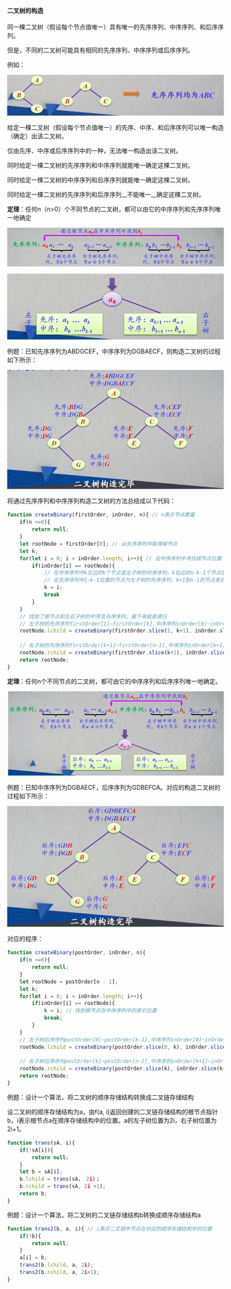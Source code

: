 #### 二叉树的构造

同一棵二叉树（假设每个节点值唯一）具有唯一的先序序列、中序序列、和后序序列。

但是，不同的二叉树可能具有相同的先序序列、中序序列或后序序列。

例如：

![](../img/201903061629.png)

给定一棵二叉树（假设每个节点值唯一）的先序、中序、和后序序列可以唯一构造（确定）出该二叉树。

仅由先序、中序或后序序列中的一种，无法唯一构造出该二叉树。

同时给定一棵二叉树的先序序列和中序序列就能唯一确定这棵二叉树。

同时给定一棵二叉树的中序序列和后序序列就能唯一确定这棵二叉树。

同时给定一棵二叉树的先序序列和后序序列__不能唯一__确定这棵二叉树。



__定理__：任何n（n>0）个不同节点的二叉树，都可以由它的中序序列和先序序列唯一地确定

![](../img/201903062047.png)

![](../img/201903062048.png)



例题：已知先序序列为ABDGCEF，中序序列为DGBAECF，则构造二叉树的过程如下所示：

![](../img/201903062051.png)



将通过先序序列和中序序列构造二叉树的方法总结成以下代码：

```javascript
function createBinary(firstOrder, inOrder, n){ // n表示节点数量
	if(n <=0){
        return null;
	}
	let rootNode = firstOrder[0]; // 从先序序列中取得根节点
	let k;
	for(let i = 0; i < inOrder.length; i++){ // 去中序序列中寻找根节点位置
        if(inOrder[i] == rootNode){
          	// 在中序序列中k左边的k个节点是左子树的中序序列，k右边的n-k-1个节点是右子树的中序序列
          	// 在先序序列中1~k-1位置的节点为左子树的先序序列，k+1到n-1的节点是右子树的先序序列
          	k = i;
            break
        }
	}
	// 找到了根节点和左右子树的中序及先序序列，接下来就是递归
	// 左子树的先序序列firstOrder[1]~firstOrder[k],中序序列inOrder[0]~inOrder[k-1]
	rootNode.lchild = createBinary(firstOrder.slice(1, k+1), inOrder.slice(0, k), k);
	
	// 右子树的先序序列firstOrder[k+1]~firstOrder[n-1],中序序列inOrder[k+1]~inOrder[n-1];
	rootNode.rchild = createBinary(firstOrder.slice(k+1), inOrder.slice(k+1), n-k-1);
	return rootNode;
}
```



__定理__：任何n个不同节点的二叉树，都可由它的中序序列和后序序列唯一地确定。

![](../img/201903062139.png)



例题：已知中序序列为DGBAECF，后序序列为GDBEFCA。对应的构造二叉树的过程如下所示：

![](../img/201903062141.png)

对应的程序：

```javascript
function createBinary(postOrder, inOrder, n){
    if(n <=0){
        return null;
    }
    let rootNode = postOrder[n - 1];
    let k;
    for(let i = 0; i < inOrder.length; i++){
        if(inOrder[i] == rootNode){
         	k = i; // 找到根节点在中序序列中的索引位置
            break;
        }
    }
    // 左子树后序序列postOrder[0]~postOrder[k-1],中序序列inOrder[0]~inOrder[k-1]
    rootNode.lchild = createBinary(postOrder.slice(0, k), inOrder.slice(0,k), k);
    
    // 右子树后序序列postOrder[k]~postOrder[n-2],中序序列inOrder[k+1]~inOrder[n-1];
    rootNode.rchild = createBinary(postOrder.slice(k), inOrder.slice(k+1), n-k-1);
    return rootNode;
}

```



例题：设计一个算法，将二叉树的顺序存储结构转换成二叉链存储结构

设二叉树的顺序存储结构为a，由f(a, i)返回创建的二叉链存储结构的根节点指针b，i表示根节点a在顺序存储结构中的位置。a的左子树位置为2i，右子树位置为2i+1。

```javascript
function trans(sA, i){
    if(!sA[i]){
        return null;
    }
    let b = sA[i];
    b.lchild = trans(sA， 2i)；
    b.rchild = trans(sA, 2i +1);
    return b;
}
```



例题：设计一个算法，将二叉树的二叉链存储结构b转换成顺序存储结构a

```javascript
function trans2(b, a, i){ // i表示二叉链中节点在对应的顺序存储结构中的位置
    if(!b){
        return null;
    }
    a[i] = b;
    trans2(b.lchild, a, 2i);
    trans2(b.rchild, a, 2i+1);
}
```




